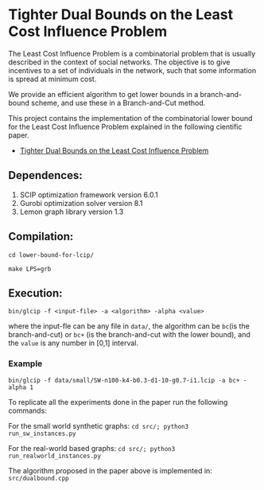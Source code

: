 # Tighter Dual Bounds on the Least Cost Influence Problem
The Least Cost Influence Problem is a combinatorial problem that is usually described in the context of social networks. The objective is to give incentives to a set of individuals in the network, such that some information is spread at minimum cost. 

We provide an efficient algorithm to get lower bounds in a branch-and-bound scheme, and use these in a Branch-and-Cut method.

This project contains the implementation of the combinatorial lower bound for the Least Cost Influence Problem explained in the following cientific paper.

- [Tighter Dual Bounds on the Least Cost Influence Problem](https://proceedings.science/sbpo-2020/papers/tighter-dual-bounds-on-the-least-cost-influence-problem)

## Dependences:
1. SCIP optimization framework version 6.0.1
2. Gurobi optimization solver version 8.1
3. Lemon graph library version 1.3

## Compilation:

`cd lower-bound-for-lcip/`

`make LPS=grb`

## Execution:

`bin/glcip -f <input-file> -a <algorithm> -alpha <value>`

where the input-fle can be any file in `data/`, the algorithm can be `bc`(is the branch-and-cut) or `bc+` (is the branch-and-cut with the lower bound), and the `value` is any number in [0,1] interval.

### Example
`bin/glcip -f data/small/SW-n100-k4-b0.3-d1-10-g0.7-i1.lcip -a bc+ -alpha 1`

To replicate all the experiments done in the paper run the following commands:

For the small world synthetic graphs:
`cd src/; python3  run_sw_instances.py`

For the real-world based graphs:
`cd src/; python3  run_realworld_instances.py`

The algorithm proposed in the paper above is implemented in: `src/dualbound.cpp`
